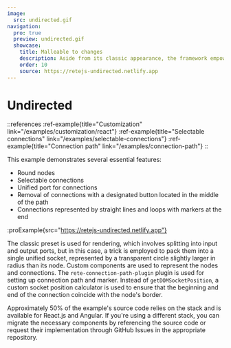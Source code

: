 ```yaml
---
image:
  src: undirected.gif
navigation:
  pro: true
  preview: undirected.gif
  showcase:
    title: Malleable to changes
    description: Aside from its classic appearance, the framework empowers you to exponentially expand it beyond recognition
    order: 10
    source: https://retejs-undirected.netlify.app
---
```


# Undirected

::references
:ref-example{title="Customization" link="/examples/customization/react"}
:ref-example{title="Selectable connections" link="/examples/selectable-connections"}
:ref-example{title="Connection path" link="/examples/connection-path"}
::

This example demonstrates several essential features:

- Round nodes
- Selectable connections
- Unified port for connections
- Removal of connections with a designated button located in the middle of the path
- Connections represented by straight lines and loops with markers at the end

:proExample{src="https://retejs-undirected.netlify.app"}

The classic preset is used for rendering, which involves splitting into input and output ports, but in this case, a trick is employed to pack them into a single unified socket, represented by a transparent circle slightly larger in radius than its node. Custom components are used to represent the nodes and connections. The `rete-connection-path-plugin` plugin is used for setting up connection path and marker. Instead of `getDOMSocketPosition`, a custom socket position calculator is used to ensure that the beginning and end of the connection coincide with the node's border.

Approximately 50% of the example's source code relies on the stack and is available for React.js and Angular. If you're using a different stack, you can migrate the necessary components by referencing the source code or request their implementation through GitHub Issues in the appropriate repository.

